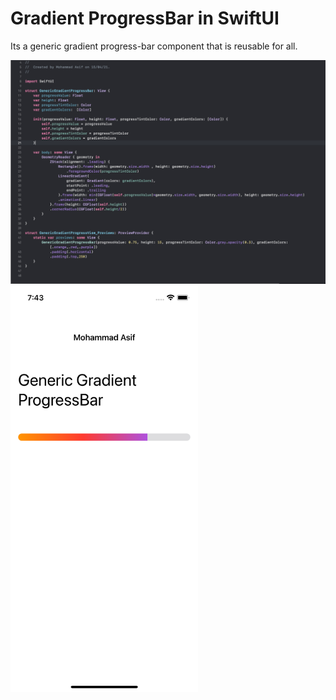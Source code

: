 # Gradient ProgressBar in SwiftUI
Its a generic gradient progress-bar component that is reusable for all.



<div align="left">
    <img src="https://github.com/Asif332/GradientProgressBarSwiftUI/blob/master/CodeScreenshot.png" width="600px"</img> 
</div>

<div align="left">
    <img src="https://github.com/Asif332/GradientProgressBarSwiftUI/blob/master/ProgressBarImage.png" width="300px"</img> 
</div>


